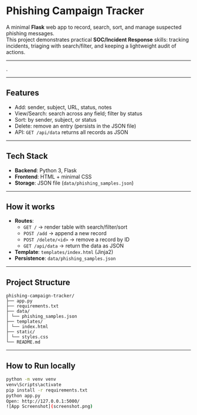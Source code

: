 # Phishing Campaign Tracker

A minimal **Flask** web app to record, search, sort, and manage suspected phishing messages.  
This project demonstrates practical **SOC/Incident Response** skills: tracking incidents, triaging with search/filter, and keeping a lightweight audit of actions.

---

.

---

## Features
- Add: sender, subject, URL, status, notes
- View/Search: search across any field; filter by status
- Sort: by sender, subject, or status
- Delete: remove an entry (persists in the JSON file)
- API: `GET /api/data` returns all records as JSON

---

## Tech Stack
- **Backend**: Python 3, Flask
- **Frontend**: HTML + minimal CSS
- **Storage**: JSON file (`data/phishing_samples.json`)

---

## How it works
- **Routes**:
  - `GET /` → render table with search/filter/sort
  - `POST /add` → append a new record
  - `POST /delete/<id>` → remove a record by ID
  - `GET /api/data` → return the data as JSON
- **Template**: `templates/index.html` (Jinja2)
- **Persistence**: `data/phishing_samples.json`

---

## Project Structure
```
phishing-campaign-tracker/
├── app.py
├── requirements.txt
├── data/
│ └── phishing_samples.json
├── templates/
│ └── index.html
├── static/
│ └── styles.css
└── README.md
```



---

## How to Run locally
```bash
python -m venv venv
venv\Scripts\activate
pip install -r requirements.txt
python app.py
Open: http://127.0.0.1:5000/
![App Screenshot](screenshot.png)
